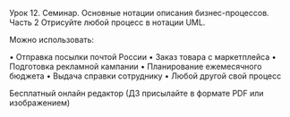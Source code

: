 Урок 12. Семинар. Основные нотации описания бизнес-процессов. Часть 2
Отрисуйте любой процесс в нотации UML.

Можно использовать:

• Отправка посылки почтой России
• Заказ товара с маркетплейса
• Подготовка рекламной кампании
• Планирование ежемесячного бюджета
• Выдача справки сотруднику
• Любой другой свой процесс

Бесплатный онлайн редактор
(ДЗ присылайте в формате PDF или изображением)